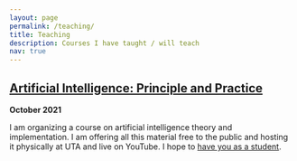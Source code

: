 ```yaml
---
layout: page
permalink: /teaching/
title: Teaching
description: Courses I have taught / will teach
nav: true
---
```


## [Artificial Intelligence: Principle and Practice](https://jacobfv.github.io/Artificial-Intelligence-Principle-and-Practice/) 

**October 2021**

I am organizing a course on artificial intelligence theory and implementation. I am offering all this material free to the public and hosting it physically at UTA and live on YouTube. I hope to [have you as a student](https://jacobfv.github.io/Artificial-Intelligence-Principle-and-Practice/#signup). 